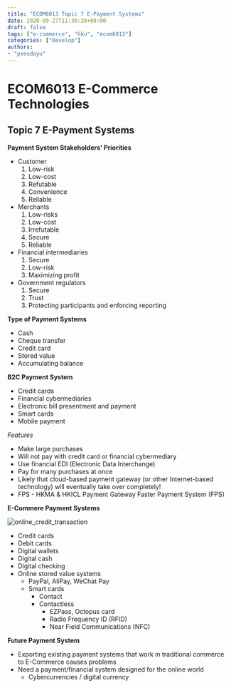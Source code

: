```yaml
---
title: "ECOM6013 Topic 7 E-Payment Systems"
date: 2020-09-27T11:30:28+08:00
draft: false
tags: ["e-commerce", "hku", "ecom6013"]
categories: ["Develop"]
authors:
- "pseudoyu"
---
```


# ECOM6013 E-Commerce Technologies

## Topic 7 E-Payment Systems

**Payment System Stakeholders' Priorities**
* Customer
  1. Low-risk
  2. Low-cost
  3. Refutable
  4. Convenience
  5. Reliable
* Merchants
  1. Low-risks
  2. Low-cost
  3. Irrefutable
  4. Secure
  5. Reliable
* Financial intermediaries
  1. Secure
  2. Low-risk
  3. Maximizing profit
* Government regulators
  1. Secure
  2. Trust
  3. Protecting participants and enforcing reporting

**Type of Payment Systems**
* Cash
* Cheque transfer
* Credit card
* Stored value
* Accumulating balance

**B2C Payment System**
* Credit cards
* Financial cybermediaries
* Electronic bill presentment and payment
* Smart cards
* Mobile payment

*Features*
* Make large purchases
* Will not pay with credit card or financial cybermediary
* Use financial EDI (Electronic Data Interchange)
* Pay for many purchases at once
* Likely that cloud-based payment gateway (or other Internet-based technology) will eventually take over completely!
* FPS - HKMA & HKICL Payment Gateway Faster Payment System (FPS)

**E-Commere Payment Systems**

![online_credit_transaction](https://pseudoyu.oss-cn-hangzhou.aliyuncs.com/images/online_credit_transaction.png)

* Credit cards
* Debit cards
* Digital wallets
* Digital cash
* Digital checking
* Online stored value systems
  * PayPal, AliPay, WeChat Pay
  * Smart cards
    * Contact
    * Contactless
      * EZPass, Octopus card
      * Radio Frequency ID (RFID)
      * Near Field Communications (NFC)

**Future Payment System**
* Exporting existing payment systems that work in traditional commerce to E-Commerce causes problems
* Need a payment/financial system designed for the online world
  * Cybercurrencies / digital currency
